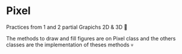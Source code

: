 # Pixel
Practices from 1 and 2 partial Grapichs 2D & 3D 🤖

The methods to draw and fill figures are on Pixel class and the others classes are the implementation of theses methods 💀

